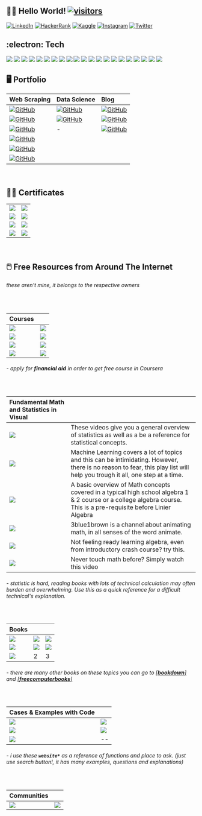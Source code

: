 ## :man_scientist: Hello World! [![visitors](https://visitor-badge-reloaded.herokuapp.com/badge?page_id=wjudho.visitor-badge)](https://github.com/wjudho)


[![LinkedIn](https://img.shields.io/badge/-LinkedIn-0077B5?style=flat-square&logo=Linkedin&logoColor=white)](https://www.linkedin.com/in/wisjnu-judho-85988883/)
[![HackerRank](https://img.shields.io/badge/-HackerRank-1ba94c?style=flat-square&logo=HackerRank&logoColor=white)](https://www.hackerrank.com/wcodex88)
[![Kaggle](https://img.shields.io/badge/-Kaggle-20BEFF?style=flat-square&logo=Kaggle&logoColor=white)](https://www.kaggle.com/kacang)
[![Instagram](https://img.shields.io/badge/-Instagram-E1306C?style=flat-square&logo=Instagram&logoColor=white)](https://www.instagram.com/wijnu/)
[![Twitter](https://img.shields.io/badge/-Twitter-1DA1F2?style=flat-square&logo=Twitter&logoColor=white)](https://twitter.com/WijeNu)


## :electron: Tech
[![](https://img.shields.io/badge/-R-276DC3?style=flat-square&logo=R&logoColor=white)](https://github.com/topics/r)
[![](https://img.shields.io/badge/-RStudio-75AADB?style=flat-square&logo=RStudio&logoColor=white)](https://github.com/topics/r)
[![](https://img.shields.io/badge/-Notion-000000?style=flat-square&logo=Notion&logoColor=white)](https://www.notion.so/)
[![](https://img.shields.io/badge/-KhanAcademy-14BF96?style=flat-square&logo=KhanAcademy&logoColor=white)](https://www.khanacademy.org/)
[![](https://img.shields.io/badge/-Slack-4A154B?style=flat-square&logo=Slack&logoColor=white)](https://slack.com/)
[![](https://img.shields.io/badge/-Discord-5865F2?style=flat-square&logo=Discord&logoColor=white)](https://discord.com/)
[![](https://img.shields.io/badge/-GoogleCloud-4285F4?style=flat-square&logo=GoogleCloud&logoColor=white)](https://cloud.google.com/)
[![](https://img.shields.io/badge/-Markdown-000000?style=flat-square&logo=Markdown&logoColor=white)](https://www.markdownguide.org/)
[![](https://img.shields.io/badge/-VisualStudioCode-007ACC?style=flat-square&logo=VisualStudioCode&logoColor=white)](https://code.visualstudio.com/)
[![](https://img.shields.io/badge/-Python-14354C?style=flat-square&logo=Python&logoColor=white)](https://github.com/topics/python)
[![](https://img.shields.io/badge/-Jupyter-F37626?style=flat-square&logo=Jupyter&logoColor=white)](https://jupyter.org/)
[![](https://custom-icon-badges.herokuapp.com/badge/SQL-025E8C.svg?logo=database&logoColor=white)](https://www.w3schools.com/sql/sql_operators.asp)
[![](https://img.shields.io/badge/-RegularExpression-004088?style=flat-square)](https://regexr.com/)
[![](https://img.shields.io/badge/-HTML5-E34F26?style=flat-square&logo=HTML5&logoColor=white)](https://developer.mozilla.org/en-US/docs/Learn/Getting_started_with_the_web/HTML_basics)
[![](https://img.shields.io/badge/-Tableau-17bebb?style=flat-square&logo=Tableau&logoColor=white)](https://www.tableau.com/products/public)
[![](https://img.shields.io/badge/-Git-black?style=flat-square&logo=git)](https://desktop.github.com/)
[![](https://img.shields.io/badge/-GitHub-181717?style=flat-square&logo=github)](https://github.com/wjudho)
[![](https://img.shields.io/badge/-MySQL-black?style=flat-square&logo=mysql)](https://dev.mysql.com/downloads/installer/)
[![](https://img.shields.io/badge/-MicrosoftExcel-217346?style=flat-square&logo=MicrosoftExcel&logoColor=white)](https://www.microsoft.com/en-us/microsoft-365/excel)
[![](https://img.shields.io/badge/-Windows-0078D6?style=flat-square&logo=Windows&logoColor=white)](https://www.microsoft.com/en-us/windows)
[![](https://img.shields.io/badge/-PowerBI-F2C811?style=flat-square&logo=PowerBI&logoColor=white)](https://docs.microsoft.com/en-us/power-bi/fundamentals/desktop-latest-update-archive?tabs=powerbi-desktop#february-2022-update-21026830)

## :desktop_computer: Portfolio
|Web Scraping|Data Science|Blog|
|:--|:--|:--|
|[![GitHub](https://img.shields.io/badge/-Mobile&nbsp;Legends&nbsp;&#8208;&nbsp;POST&nbsp;Method-181717?style=flat-square&logo=Github)](https://github.com/wjudho/webscraping/blob/main/mlbbscraping.ipynb)|[![GitHub](https://img.shields.io/badge/-Capstone&nbsp;Bellabeat:&nbsp;EDA&nbsp;Descriptive&nbsp;using&nbsp;R-181717?style=flat-square&logo=Kaggle)](https://www.kaggle.com/code/kacang/capstone-bellabeat-eda-descriptive-using-r)|[![GitHub](https://img.shields.io/badge/-My&nbsp;Data&nbsp;Science&nbsp;Learning&nbsp;Process-181717?style=flat-square&logo=Github)](https://github.com/wjudho/wjudho/blob/main/Data%20Science%20Roadmap.md)|
|[![GitHub](https://img.shields.io/badge/-Mobile&nbsp;Legends&nbsp;&#8208;&nbsp;read&#x5f;html()-181717?style=flat-square&logo=Github)](https://github.com/wjudho/webscraping/blob/main/mlbbhtml.ipynb)|[![GitHub](https://img.shields.io/badge/-MLBB&nbsp;&#8211;&nbsp;Data&nbsp;Preprocessing,&nbsp;Cleaning&nbsp;and&nbsp;Web&nbsp;Scraping-181717?style=flat-square&logo=Kaggle)](https://www.kaggle.com/code/kacang/mlbb-data-preprocessing-cleaning-web-scraping)|[![GitHub](https://img.shields.io/badge/-How&nbsp;to&nbsp;Scrape&nbsp;Google&nbsp;News&nbsp;&#8211;&nbsp;BS4-000000?style=flat-square&logo=Medium)](https://medium.com/@wisjnujudho/how-to-scrape-google-news-top-stories-bs4-nopagination-80b882a214e5)|
|[![GitHub](https://img.shields.io/badge/-CNBC&nbsp;Indonesia&nbsp;&#8208;&nbsp;Youtube&nbsp;APIs&nbsp;V3-181717?style=flat-square&logo=Github)](https://github.com/wjudho/webscraping/blob/main/youtube/cnbc.ipynb)|-|[![GitHub](https://img.shields.io/badge/-How&nbsp;to&nbsp;Quickly&nbsp;Scrape&nbsp;Table&nbsp;from&nbsp;Website&nbsp;&#8211;&nbsp;Pandas-000000?style=flat-square&logo=Medium)](https://medium.com/@wisjnujudho/how-to-quickly-scrape-table-from-website-pandas-3966a2b9fdd5)|
|[![GitHub](https://img.shields.io/badge/-Google&nbsp;Search&nbsp;&#8208;&nbsp;Serpapi&nbsp;APIs-181717?style=flat-square&logo=Github)](https://github.com/wjudho/webscraping/blob/main/google/googlenews.ipynb)|||
|[![GitHub](https://img.shields.io/badge/-Google&nbsp;Search&nbsp;Indomaret&nbsp;&#8208;&nbsp;Serpapi&nbsp;APIs-181717?style=flat-square&logo=Github)](https://github.com/wjudho/webscraping/blob/main/google/googlesearch-indomaret.ipynb)|||
|[![GitHub](https://img.shields.io/badge/-Google&nbsp;News&nbsp;&#8208;&nbsp;BeautifulSoap&nbsp;(NoPagination)-181717?style=flat-square&logo=Github)](https://github.com/wjudho/webscraping/blob/main/google/manual.ipynb)|||
<br>

## :man_student: Certificates
|    |    |
|:---|:---|
|[![](https://img.shields.io/badge/-Google&nbsp;Data&nbsp;Analytics&nbsp;Specialization-0056D2?style=flat-square&logo=Coursera&logoColor=white)](https://www.coursera.org/account/accomplishments/specialization/certificate/XUGJCTUHJT9V)|        [![](https://img.shields.io/badge/-SQL&nbsp;(Basic)-1ba94c?style=flat-square&logo=HackerRank&logoColor=white)](https://www.hackerrank.com/certificates/6f722d2d8292)        	                                    |
|[![](https://img.shields.io/badge/-Data&nbsp;Analysis&nbsp;with&nbsp;R&nbsp;Programming-0056D2?style=flat-square&logo=Coursera&logoColor=white)](https://www.coursera.org/account/accomplishments/certificate/D4U6CQX2AYV7)|                                                 [![](https://img.shields.io/badge/-Python&nbsp;for&nbsp;Beginners-149EF2?style=flat-square&logo=Sololearn&logoColor=white)](https://www.sololearn.com/certificates/course/en/23685028/1157/landscape/png)|
|[![](https://img.shields.io/badge/-Data&nbsp;Wrangling&nbsp;with&nbsp;Python-83B81A?style=flat-square&logo=Python&logoColor=white)](https://academy.dqlab.id/Certificate_check_2/result/DQLABDTWP1AQRHGB)|       [![](https://img.shields.io/badge/-SQL-149EF2?style=flat-square&logo=Sololearn&logoColor=white)](https://www.sololearn.com/certificates/course/en/23685028/1060/landscape/png)|
|[![](https://img.shields.io/badge/-Memulai&nbsp;Pemrograman&nbsp;Dengan&nbsp;Python-071D49?style=flat-square&logo=Python&logoColor=white)](https://www.dicoding.com/certificates/QLZ9KKQ0MZ5D)|[![](https://img.shields.io/badge/-Belajar&nbsp;Dasar&nbsp;Visualisasi&nbsp;Data-071D49?style=flat-square&logo=Tableau&logoColor=white)](https://www.dicoding.com/certificates/0LZ0111W0P65)|
<br>

## :computer_mouse: Free Resources from Around The Internet 
###### these aren't mine, it belongs to the respective owners
<br>


|**Courses**||
|:-------|:-------|
|[![](https://img.shields.io/badge/-Machine&nbsp;Learning&nbsp;Specialization&nbsp;By&nbsp;Andrew&nbsp;Ng-0056D2?style=flat-square&logo=Coursera&logoColor=white)](https://www.coursera.org/specializations/machine-learning-introduction)|[![](https://img.shields.io/badge/-Deep&nbsp;Learning&nbsp;Specialization&nbsp;By&nbsp;Andrew&nbsp;Ng-0056D2?style=flat-square&logo=Coursera&logoColor=white)](https://www.coursera.org/specializations/deep-learning?skipBrowseRedirect=true)|
|[![](https://img.shields.io/badge/-Machine&nbsp;Learning&nbsp;Crash&nbsp;Course-4285F4?style=flat-square&logo=Google&logoColor=white)](https://developers.google.com/machine-learning/crash-course)|[![](https://img.shields.io/badge/-Google&nbsp;Data&nbsp;Analytics&nbsp;Professional&nbsp;Certificate-0056D2?style=flat-square&logo=Coursera&logoColor=white)](https://www.coursera.org/professional-certificates/google-data-analytics?skipBrowseRedirect=true)|
|[![](https://img.shields.io/badge/-Machine&nbsp;Learning&nbsp;for&nbsp;Beginners-5E5E5E?style=flat-square&logo=Microsoft&logoColor=white)](https://github.com/microsoft/ML-For-Beginners)|[![](https://img.shields.io/badge/-Machine&nbsp;Learning&nbsp;by&nbsp;Professor&nbsp;Yaser&nbsp;Abu&nbsp;Mustofa-FF0000?style=flat-square&logo=Youtube&logoColor=white)](https://www.youtube.com/playlist?list=PLD63A284B7615313A)|
|[![](https://img.shields.io/badge/-Machine&nbsp;Learning&nbsp;Indonesia:&nbsp;by&nbsp;Risman&nbsp;Adnan,&nbsp;Ph.D-FF0000?style=flat-square&logo=Youtube&logoColor=white)](https://www.youtube.com/playlist?list=PLMxZwSxrY74xtjQkO68UU86pgj8YlHLgJ)|[![](https://img.shields.io/badge/-Intro&nbsp;to&nbsp;SQL:&nbsp;Querying&nbsp;and&nbsp;Managing&nbsp;Data-14BF96?style=flat-square&logo=KhanAcademy&logoColor=white)](https://www.khanacademy.org/computing/computer-programming/sql)|
###### - apply for **financial aid** in order to get free course in Coursera
<br>

|Fundamental Math and Statistics in Visual||
|:---|:---|
|[![](https://img.shields.io/badge/-Statistics&nbsp;Fundamentals&nbsp;&#8208;&nbsp;StatQuest-FF0000?style=flat-square&logo=Youtube&logoColor=white)](https://www.youtube.com/playlist?list=PLblh5JKOoLUK0FLuzwntyYI10UQFUhsY9)|These videos give you a general overview of statistics as well as a be a reference for statistical concepts.|
[![](https://img.shields.io/badge/-Machine&nbsp;Learning&nbsp;&#8208;&nbsp;StatQuest-FF0000?style=flat-square&logo=Youtube&logoColor=white)](https://www.youtube.com/playlist?list=PLblh5JKOoLUICTaGLRoHQDuF_7q2GfuJF)|Machine Learning covers a lot of topics and this can be intimidating. However, there is no reason to fear, this play list will help you trough it all, one step at a time.|
|[![](https://img.shields.io/badge/-Basic&nbsp;Algebra&nbsp;Introduction&nbsp;-FF0000?style=flat-square&logo=Youtube&logoColor=white)](https://youtube.com/playlist?list=PL0o_zxa4K1BUeF2o-MlNpbRiS-oE2Kn6J)|A basic overview of Math concepts covered in a typical high school algebra 1 & 2 course or a college algebra course.  This is a pre-requisite before Linier Algebra|
|[![](https://img.shields.io/badge/-Essense&nbsp;of&nbsp;Linier&nbsp;Algebra-FF0000?style=flat-square&logo=Youtube&logoColor=white)](https://www.youtube.com/playlist?list=PLZHQObOWTQDPD3MizzM2xVFitgF8hE_ab)|3blue1brown is a channel about animating math, in all senses of the word animate.|
|[![](https://img.shields.io/badge/-Get&nbsp;Ready&nbsp;for&nbsp;Algebra&nbsp;1-14BF96?style=flat-square&logo=KhanAcademy&logoColor=white)](https://www.khanacademy.org/math/get-ready-for-algebra-i)|Not feeling ready learning algebra, even from introductory crash course? try this.
|[![](https://img.shields.io/badge/-Addition&nbsp;Subtraction&nbsp;Multiplication&nbsp;Division!-FF0000?style=flat-square&logo=Youtube&logoColor=white)](https://www.youtube.com/watch?v=nTn9gVqRfKY)|Never touch math before? Simply watch this video|


###### - statistic is hard, reading books with lots of technical calculation may often burden and overwhelming. Use this as a quick reference for a difficult technical's explanation.
<br>

|**Books**|||
|:---|:---|:---|
|[![](https://img.shields.io/badge/-R&nbsp;for&nbsp;Data&nbsp;Science&nbsp;-0F4C75?style=flat-square&logo=R&logoColor=white)](https://r4ds.had.co.nz/index.html)| [![](https://img.shields.io/badge/-Statistical&nbsp;Inference&nbsp;via&nbsp;Data&nbsp;Science-0F4C75?style=flat-square&logo=R&logoColor=white)](https://moderndive.com/)|[![](https://img.shields.io/badge/-Dive&nbsp;into&nbsp;Deep&nbsp;Learning-0F4C75?style=flat-square&logo=Python&logoColor=white)](https://d2l.ai/)|   
|[![](https://img.shields.io/badge/-Mathematics&nbsp;for&nbsp;Machine&nbsp;Learning-0F4C75?style=flat-square&logo=learn&logoColor=white)](https://mml-book.com/)|[![](https://img.shields.io/badge/-An&nbsp;Introduction&nbsp;to&nbsp;Statistical&nbsp;Learning-0F4C75?style=flat-square&logo=R&logoColor=white)](https://www.statlearning.com/)| [![](https://img.shields.io/badge/-Practical&nbsp;Statistics&nbsp;for&nbsp;Data&nbsp;Scientists:&nbsp;50+&nbsp;Essential&nbsp;Concepts-0F4C75?style=flat-square&logo=Python&logoColor=white)](https://www.researchgate.net/profile/Janine-Zitianellis/post/Can_anyone_please_suggest_a_books_on_machine_learning_using_R_Programming/attachment/613a5b83647f3906fc975a71/AS%3A1066204907204608%401631214467436/download/Practical+Statistics+for+Data+Scientists+50%2B+Essential+Concepts+Using+R+and+Python+by+Peter+Bruce%2C+Andrew+Bruce%2C+Peter+Gedeck.pdf)|
|[![](https://img.shields.io/badge/-Python&nbsp;for&nbsp;Data&nbsp;Analysis3E-0F4C75?style=flat-square&logo=Python&logoColor=white)](https://wesmckinney.com/book/)|2|3

###### - there are many other books on these topics you can go to [[**bookdown**]](https://bookdown.org/) and [[**freecomputerbooks**]](https://freecomputerbooks.com/)
<br>

|**Cases & Examples with Code**||
|:---|:---|
|[![](https://img.shields.io/badge/-Kaggle&nbsp;Datasets-181717?style=flat-square&logo=Kaggle&logoColor=white)](https://www.kaggle.com/datasets)|[![](https://img.shields.io/badge/-StatisticsGlobe-181717?style=flat-square&logo=R&logoColor=white)](https://statisticsglobe.com/)|
|[![](https://img.shields.io/badge/-StatisticsGlobe-181717?style=flat-square&logo=Python&logoColor=white)](https://statisticsglobe.com/)|[![](https://img.shields.io/badge/-PapersWithCode-181717?style=flat-square&logo=Python&logoColor=white)](https://paperswithcode.com/)| 
|[![](https://img.shields.io/badge/-PandasExercises-181717?style=flat-square&logo=Python&logoColor=white)](https://github.com/guipsamora/pandas_exercises#getting-and-knowing)|     --|

###### - i use these **`website*`** as a reference of functions and place to ask. (just use search button!, it has many examples, questions and explanations)
<br>

|**Communities**||
|:---|:---|
|[![](https://img.shields.io/badge/-RStudioCommunity-181717?style=flat-square&logo=RStudio&logoColor=white)](https://community.rstudio.com/)|[![](https://img.shields.io/badge/-PythonCommunity-181717?style=flat-square&logo=Python&logoColor=white)](https://www.python.org/community/)|





